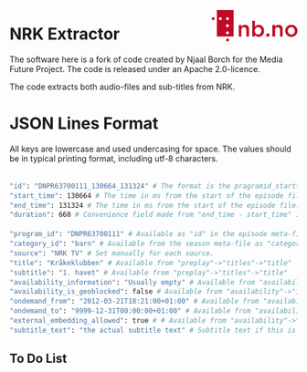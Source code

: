[<img align="right" width="150px" src="../images/nblogo.png">](https://ai.nb.no)
# NRK Extractor
The software here is a fork of code created by Njaal Borch for the Media Future Project. The code is released under an Apache 2.0-licence.

The code extracts both audio-files and sub-titles from NRK.

# JSON Lines Format
All keys are lowercase and used undercasing for space. The values should be in typical printing format, including utf-8 characters.

```bash

"id": "DNPR63700111_130664_131324" # The format is the pragramid_starttime(ms)_stoptime(ms).
"start_time": 130664 # The time in ms from the start of the episode file.
"end_time": 131324 # The time in ms from the start of the episode file.
"duration": 660 # Convenience field made from "end_time - start_time" in ms. 

"program_id": "DNPR63700111" # Available as "id" in the episode meta-file.
"category_id": "barn" # Available from the season meta-file as "category"->"id".
"source": "NRK TV" # Set manually for each source. 
"title": "Kråkeklubben" # Available from "preplay"->"titles"->"title"
"subtitle": "1. havet" # Available from "preplay"->"titles"->"title"
"availability_information": "Usually empty" # Available from "availability"->"information". If empty, the key should be dropdded
"availability_is_geoblocked": false # Available from "availability"->"isGeoBlocked". Boolean true or false.
"ondemand_from": "2012-03-21T18:21:00+01:00" # Available from "availability"->"onDemand"->"from".
"ondemand_to": "9999-12-31T00:00:00+01:00" # Available from "availability"->"onDemand"->"to".
"external_embedding_allowed": true # # Available from "availability"->"externalEmbeddingAllowed". Boolean true or false.
"subtitle_text": "the actual subtitle text" # Subtitle text if this is available. If empty, the key should be dropdded.

```


## To Do List
